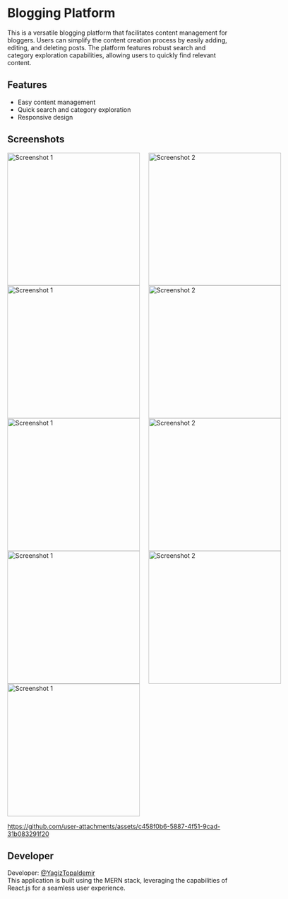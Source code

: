 # Blogging Platform

This is a versatile blogging platform that facilitates content management for bloggers. Users can simplify the content creation process by easily adding, editing, and deleting posts. The platform features robust search and category exploration capabilities, allowing users to quickly find relevant content.

## Features
- Easy content management
- Quick search and category exploration
- Responsive design

## Screenshots
<div style="display: flex; gap: 20px;">
  <img src="https://github.com/user-attachments/assets/26672180-d04b-4321-8d65-b21d0cb6717b" alt="Screenshot 1" width="300" />
  <img src="https://github.com/user-attachments/assets/c458f0b6-5887-4f51-9cad-31b083291f20" alt="Screenshot 2" width="300" />
</div>

<div style="display: flex; gap: 20px;">
  <img src="https://github.com/user-attachments/assets/bffe2c88-a4ab-4445-b47d-0dcb302eda89" alt="Screenshot 1" width="300" />
  <img src="https://github.com/user-attachments/assets/39ce3cc1-4e46-4c86-bf1f-2054a44a8e94" alt="Screenshot 2" width="300" />
</div>

<div style="display: flex; gap: 20px;">
  <img src="https://github.com/user-attachments/assets/7d2720e2-25c1-4c04-adbe-e23bceda95c3" alt="Screenshot 1" width="300" />
  <img src="https://github.com/user-attachments/assets/5ce5a209-bcc6-4851-9a02-b3e42355c77f" alt="Screenshot 2" width="300" />
</div>

<div style="display: flex; gap: 20px;">
  <img src="https://github.com/user-attachments/assets/7d2720e2-25c1-4c04-adbe-e23bceda95c3" alt="Screenshot 1" width="300" />
  <img src="https://github.com/user-attachments/assets/5ce5a209-bcc6-4851-9a02-b3e42355c77f" alt="Screenshot 2" width="300" />
</div>

<div style="display: flex; gap: 20px;">
  <img src="https://github.com/user-attachments/assets/314c751c-eac1-43b1-8f4f-957ec770a509" alt="Screenshot 1" width="300" />
</div>




https://github.com/user-attachments/assets/c458f0b6-5887-4f51-9cad-31b083291f20
## Developer
Developer: [@YagizTopaldemir](https://github.com/YagizTopaldemir)  
This application is built using the MERN stack, leveraging the capabilities of React.js for a seamless user experience.
